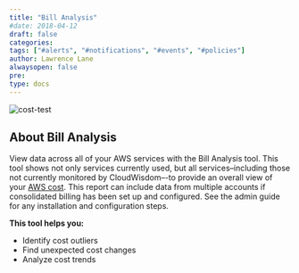 ```yaml
---
title: "Bill Analysis"
#date: 2018-04-12
draft: false
categories:
tags: ["#alerts", "#notifications", "#events", "#policies"]
author: Lawrence Lane
alwaysopen: false
pre:
type: docs
---
```

![cost-test](/images/_index/cost-test.png)

## About Bill Analysis

View data across all of your AWS services with the Bill Analysis tool. This tool shows not only services currently used, but all services–including those not currently monitored by CloudWisdom–-to provide an overall view of your [AWS cost](https://www.metricly.com/aws-cost-tool/). This report can include data from multiple accounts if consolidated billing has been set up and configured. See the admin guide for any installation and configuration steps.

**This tool helps you:**

- Identify cost outliers
- Find unexpected cost changes
- Analyze cost trends
